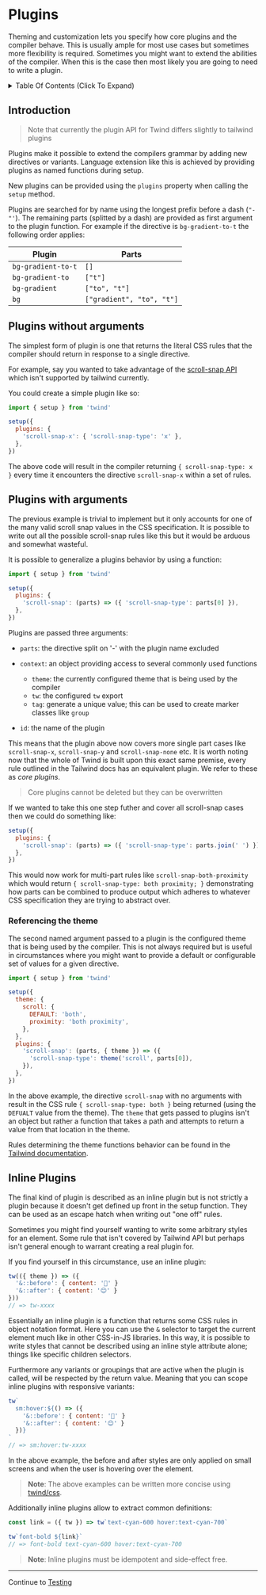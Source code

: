 # Plugins

Theming and customization lets you specify how core plugins and the compiler behave. This is usually ample for most use cases but sometimes more flexibility is required. Sometimes you might want to extend the abilities of the compiler. When this is the case then most likely you are going to need to write a plugin.

<details><summary>Table Of Contents (Click To Expand)</summary>

<!-- START doctoc generated TOC please keep comment here to allow auto update -->
<!-- DON'T EDIT THIS SECTION, INSTEAD RE-RUN doctoc TO UPDATE -->

- [Introduction](#introduction)
- [Plugins without arguments](#plugins-without-arguments)
- [Plugins with arguments](#plugins-with-arguments)
  - [Referencing the theme](#referencing-the-theme)
- [Inline Plugins](#inline-plugins)

<!-- END doctoc generated TOC please keep comment here to allow auto update -->
</details>

## Introduction

> Note that currently the plugin API for Twind differs slightly to tailwind plugins

Plugins make it possible to extend the compilers grammar by adding new directives or variants. Language extension like this is achieved by providing plugins as named functions during setup.

New plugins can be provided using the `plugins` property when calling the `setup` method.

Plugins are searched for by name using the longest prefix before a dash (`"-"'`). The remaining parts (splitted by a dash) are provided as first argument to the plugin function. For example if the directive is `bg-gradient-to-t` the following order applies:

| Plugin             | Parts                     |
| ------------------ | ------------------------- |
| `bg-gradient-to-t` | `[]`                      |
| `bg-gradient-to`   | `["t"]`                   |
| `bg-gradient`      | `["to", "t"]`             |
| `bg`               | `["gradient", "to", "t"]` |

## Plugins without arguments

The simplest form of plugin is one that returns the literal CSS rules that the compiler should return in response to a single directive.

For example, say you wanted to take advantage of the [scroll-snap API](https://developer.mozilla.org/en-US/docs/Web/CSS/scroll-snap-type) which isn't supported by tailwind currently.

You could create a simple plugin like so:

```js
import { setup } from 'twind'

setup({
  plugins: {
    'scroll-snap-x': { 'scroll-snap-type': 'x' },
  },
})
```

The above code will result in the compiler returning `{ scroll-snap-type: x }` every time it encounters the directive `scroll-snap-x` within a set of rules.

## Plugins with arguments

The previous example is trivial to implement but it only accounts for one of the many valid scroll snap values in the CSS specification. It is possible to write out all the possible scroll-snap rules like this but it would be arduous and somewhat wasteful.

It is possible to generalize a plugins behavior by using a function:

```js
import { setup } from 'twind'

setup({
  plugins: {
    'scroll-snap': (parts) => ({ 'scroll-snap-type': parts[0] }),
  },
})
```

Plugins are passed three arguments:

- `parts`: the directive split on '-' with the plugin name excluded
- `context`: an object providing access to several commonly used functions

  - `theme`: the currently configured theme that is being used by the compiler
  - `tw`: the configured `tw` export
  - `tag`: generate a unique value; this can be used to create marker classes like `group`

- `id`: the name of the plugin

This means that the plugin above now covers more single part cases like `scroll-snap-x`, `scroll-snap-y` and `scroll-snap-none` etc. It is worth noting now that the whole of Twind is built upon this exact same premise, every rule outlined in the Tailwind docs has an equivalent plugin. We refer to these as _core plugins_.

> Core plugins cannot be deleted but they can be overwritten

If we wanted to take this one step futher and cover all scroll-snap cases then we could do something like:

```js
setup({
  plugins: {
    'scroll-snap': (parts) => ({ 'scroll-snap-type': parts.join(' ') }),
  },
})
```

This would now work for multi-part rules like `scroll-snap-both-proximity` which would return `{ scroll-snap-type: both proximity; }` demonstrating how parts can be combined to produce output which adheres to whatever CSS specification they are trying to abstract over.

### Referencing the theme

The second named argument passed to a plugin is the configured theme that is being used by the compiler. This is not always required but is useful in circumstances where you might want to provide a default or configurable set of values for a given directive.

```js
import { setup } from 'twind'

setup({
  theme: {
    scroll: {
      DEFAULT: 'both',
      proximity: 'both proximity',
    },
  },
  plugins: {
    'scroll-snap': (parts, { theme }) => ({
      'scroll-snap-type': theme('scroll', parts[0]),
    }),
  },
})
```

In the above example, the directive `scroll-snap` with no arguments with result in the CSS rule `{ scroll-snap-type: both }` being returned (using the `DEFUALT` value from the theme). The `theme` that gets passed to plugins isn't an object but rather a function that takes a path and attempts to return a value from that location in the theme.

Rules determining the theme functions behavior can be found in the [Tailwind documentation](https://tailwindcss.com/).

## Inline Plugins

The final kind of plugin is described as an inline plugin but is not strictly a plugin because it doesn't get defined up front in the setup function. They can be used as an escape hatch when writing out "one off" rules.

Sometimes you might find yourself wanting to write some arbitrary styles for an element. Some rule that isn't covered by Tailwind API but perhaps isn't general enough to warrant creating a real plugin for.

If you find yourself in this circumstance, use an inline plugin:

```js
tw(({ theme }) => ({
  '&::before': { content: '🙁' }
  '&::after': { content: '😊' }
}))
// => tw-xxxx
```

Essentially an inline plugin is a function that returns some CSS rules in object notation format. Here you can use the `&` selector to target the current element much like in other CSS-in-JS libraries. In this way, it is possible to write styles that cannot be described using an inline style attribute alone; things like specific children selectors.

Furthermore any variants or groupings that are active when the plugin is called, will be respected by the return value. Meaning that you can scope inline plugins with responsive variants:

```js
tw`
  sm:hover:${() => ({
    '&::before': { content: '🙁' }
    '&::after': { content: '😊' }
  })}
`
// => sm:hover:tw-xxxx
```

In the above example, the before and after styles are only applied on small screens and when the user is hovering over the element.

> **Note**: The above examples can be written more concise using [twind/css](./css.md).

Additionally inline plugins allow to extract common definitions:

```js
const link = ({ tw }) => tw`text-cyan-600 hover:text-cyan-700`

tw`font-bold ${link}`
// => font-bold text-cyan-600 hover:text-cyan-700
```

> **Note**: Inline plugins must be idempotent and side-effect free.

<hr/>

Continue to [Testing](./sheets.md)
